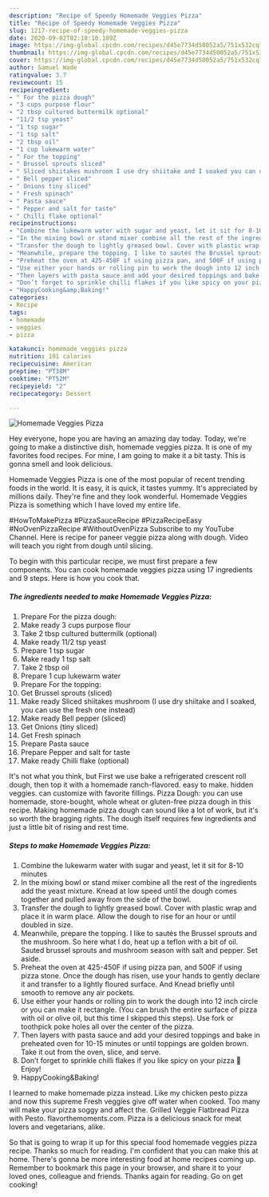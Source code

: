 ```yaml
---
description: "Recipe of Speedy Homemade Veggies Pizza"
title: "Recipe of Speedy Homemade Veggies Pizza"
slug: 1217-recipe-of-speedy-homemade-veggies-pizza
date: 2020-09-02T02:18:10.109Z
image: https://img-global.cpcdn.com/recipes/d45e7734d50052a5/751x532cq70/homemade-veggies-pizza-recipe-main-photo.jpg
thumbnail: https://img-global.cpcdn.com/recipes/d45e7734d50052a5/751x532cq70/homemade-veggies-pizza-recipe-main-photo.jpg
cover: https://img-global.cpcdn.com/recipes/d45e7734d50052a5/751x532cq70/homemade-veggies-pizza-recipe-main-photo.jpg
author: Samuel Wade
ratingvalue: 3.7
reviewcount: 15
recipeingredient:
- " For the pizza dough"
- "3 cups purpose flour"
- "2 tbsp cultured buttermilk optional"
- "11/2 tsp yeast"
- "1 tsp sugar"
- "1 tsp salt"
- "2 tbsp oil"
- "1 cup lukewarm water"
- " For the topping"
- " Brussel sprouts sliced"
- " Sliced shiitakes mushroom I use dry shiitake and I soaked you can use the fresh one instead"
- " Bell pepper sliced"
- " Onions tiny sliced"
- " Fresh spinach"
- " Pasta sauce"
- " Pepper and salt for taste"
- " Chilli flake optional"
recipeinstructions:
- "Combine the lukewarm water with sugar and yeast, let it sit for 8-10 minutes"
- "In the mixing bowl or stand mixer combine all the rest of the ingredients add the yeast mixture. Knead at low speed until the dough comes together and pulled away from the side of the bowl."
- "Transfer the dough to lightly greased bowl. Cover with plastic wrap and place it in warm place. Allow the dough to rise for an hour or until doubled in size."
- "Meanwhile, prepare the topping. I like to sautés the Brussel sprouts and the mushroom. So here what I do, heat up a teflon with a bit of oil. Sauted brussel sprouts and mushroom season with salt and pepper. Set aside."
- "Preheat the oven at 425-450F if using pizza pan, and 500F if using pizza stone. Once the dough has risen, use your hands to gently declare it and transfer to a lightly floured surface. And Knead briefly until smooth to remove any air pockets."
- "Use either your hands or rolling pin to work the dough into 12 inch circle or you can make it rectangle. (You can brush the entire surface of pizza with oil or olive oil, but this time I skipped this steps). Use fork or toothpick poke holes all over the center of the pizza."
- "Then layers with pasta sauce and add your desired toppings and bake in preheated oven for 10-15 minutes or until toppings are golden brown. Take it out from the oven, slice, and serve."
- "Don’t forget to sprinkle chilli flakes if you like spicy on your pizza 🍕 Enjoy!"
- "HappyCooking&amp;Baking!"
categories:
- Recipe
tags:
- homemade
- veggies
- pizza

katakunci: homemade veggies pizza 
nutrition: 191 calories
recipecuisine: American
preptime: "PT38M"
cooktime: "PT52M"
recipeyield: "2"
recipecategory: Dessert

---
```



![Homemade Veggies Pizza](https://img-global.cpcdn.com/recipes/d45e7734d50052a5/751x532cq70/homemade-veggies-pizza-recipe-main-photo.jpg)

Hey everyone, hope you are having an amazing day today. Today, we're going to make a distinctive dish, homemade veggies pizza. It is one of my favorites food recipes. For mine, I am going to make it a bit tasty. This is gonna smell and look delicious.

Homemade Veggies Pizza is one of the most popular of recent trending foods in the world. It is easy, it is quick, it tastes yummy. It's appreciated by millions daily. They're fine and they look wonderful. Homemade Veggies Pizza is something which I have loved my entire life.

#HowToMakePizza #PizzaSauceRecipe #PizzaRecipeEasy #NoOvenPizzaRecipe #WithoutOvenPizza Subscribe to my YouTube Channel. Here is recipe for paneer veggie pizza along with dough. Video will teach you right from dough until slicing.


To begin with this particular recipe, we must first prepare a few components. You can cook homemade veggies pizza using 17 ingredients and 9 steps. Here is how you cook that.

<!--inarticleads1-->

##### The ingredients needed to make Homemade Veggies Pizza:

1. Prepare  For the pizza dough:
1. Make ready 3 cups purpose flour
1. Take 2 tbsp cultured buttermilk (optional)
1. Make ready 11/2 tsp yeast
1. Prepare 1 tsp sugar
1. Make ready 1 tsp salt
1. Take 2 tbsp oil
1. Prepare 1 cup lukewarm water
1. Prepare  For the topping:
1. Get  Brussel sprouts (sliced)
1. Make ready  Sliced shiitakes mushroom (I use dry shiitake and I soaked, you can use the fresh one instead)
1. Make ready  Bell pepper (sliced)
1. Get  Onions (tiny sliced)
1. Get  Fresh spinach
1. Prepare  Pasta sauce
1. Prepare  Pepper and salt for taste
1. Make ready  Chilli flake (optional)


It&#39;s not what you think, but First we use bake a refrigerated crescent roll dough, then top it with a homemade ranch-flavored. easy to make. hidden veggies. can customize with favorite fillings. Pizza Dough: you can use homemade, store-bought, whole wheat or gluten-free pizza dough in this recipe. Making homemade pizza dough can sound like a lot of work, but it&#39;s so worth the bragging rights. The dough itself requires few ingredients and just a little bit of rising and rest time. 

<!--inarticleads2-->

##### Steps to make Homemade Veggies Pizza:

1. Combine the lukewarm water with sugar and yeast, let it sit for 8-10 minutes
1. In the mixing bowl or stand mixer combine all the rest of the ingredients add the yeast mixture. Knead at low speed until the dough comes together and pulled away from the side of the bowl.
1. Transfer the dough to lightly greased bowl. Cover with plastic wrap and place it in warm place. Allow the dough to rise for an hour or until doubled in size.
1. Meanwhile, prepare the topping. I like to sautés the Brussel sprouts and the mushroom. So here what I do, heat up a teflon with a bit of oil. Sauted brussel sprouts and mushroom season with salt and pepper. Set aside.
1. Preheat the oven at 425-450F if using pizza pan, and 500F if using pizza stone. Once the dough has risen, use your hands to gently declare it and transfer to a lightly floured surface. And Knead briefly until smooth to remove any air pockets.
1. Use either your hands or rolling pin to work the dough into 12 inch circle or you can make it rectangle. (You can brush the entire surface of pizza with oil or olive oil, but this time I skipped this steps). Use fork or toothpick poke holes all over the center of the pizza.
1. Then layers with pasta sauce and add your desired toppings and bake in preheated oven for 10-15 minutes or until toppings are golden brown. Take it out from the oven, slice, and serve.
1. Don’t forget to sprinkle chilli flakes if you like spicy on your pizza 🍕 Enjoy!
1. HappyCooking&amp;Baking!


I learned to make homemade pizza instead. Like my chicken pesto pizza and now this supreme Fresh veggies give off water when cooked. Too many will make your pizza soggy and affect the. Grilled Veggie Flatbread Pizza with Pesto. flavorthemoments.com. Pizza is a delicious snack for meat lovers and vegetarians, alike. 

So that is going to wrap it up for this special food homemade veggies pizza recipe. Thanks so much for reading. I'm confident that you can make this at home. There's gonna be more interesting food at home recipes coming up. Remember to bookmark this page in your browser, and share it to your loved ones, colleague and friends. Thanks again for reading. Go on get cooking!
